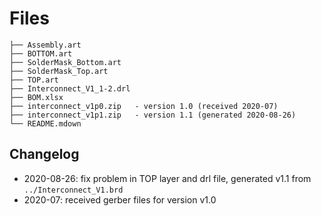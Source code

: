 # Files

```
├── Assembly.art
├── BOTTOM.art
├── SolderMask_Bottom.art
├── SolderMask_Top.art
├── TOP.art 
├── Interconnect_V1_1-2.drl
├── BOM.xlsx
├── interconnect_v1p0.zip   - version 1.0 (received 2020-07)
├── interconnect_v1p1.zip   - version 1.1 (generated 2020-08-26)
└── README.mdown
```


## Changelog

- 2020-08-26: fix problem in TOP layer and drl file, generated v1.1 from `../Interconnect_V1.brd`
- 2020-07: received gerber files for version v1.0
